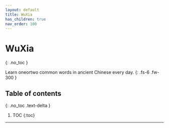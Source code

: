 ```yaml
---
layout: default
title: WuXia
has_children: true
nav_order: 100
---
```


# WuXia
{: .no_toc }

Learn oneortwo common words in ancient Chinese every day.
{: .fs-6 .fw-300 }

## Table of contents
{: .no_toc .text-delta }

1. TOC
{:toc}

---
